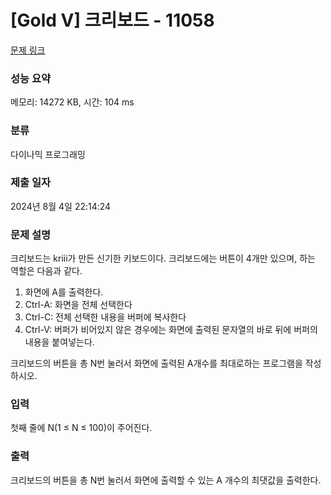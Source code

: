 # [Gold V] 크리보드 - 11058 

[문제 링크](https://www.acmicpc.net/problem/11058) 

### 성능 요약

메모리: 14272 KB, 시간: 104 ms

### 분류

다이나믹 프로그래밍

### 제출 일자

2024년 8월 4일 22:14:24

### 문제 설명

<p>크리보드는 kriii가 만든 신기한 키보드이다. 크리보드에는 버튼이 4개만 있으며, 하는 역할은 다음과 같다.</p>

<ol>
	<li>화면에 A를 출력한다.</li>
	<li>Ctrl-A: 화면을 전체 선택한다</li>
	<li>Ctrl-C: 전체 선택한 내용을 버퍼에 복사한다</li>
	<li>Ctrl-V: 버퍼가 비어있지 않은 경우에는 화면에 출력된 문자열의 바로 뒤에 버퍼의 내용을 붙여넣는다.</li>
</ol>

<p>크리보드의 버튼을 총 N번 눌러서 화면에 출력된 A개수를 최대로하는 프로그램을 작성하시오.</p>

### 입력 

 <p>첫째 줄에 N(1 ≤ N ≤ 100)이 주어진다.</p>

### 출력 

 <p>크리보드의 버튼을 총 N번 눌러서 화면에 출력할 수 있는 A 개수의 최댓값을 출력한다.</p>

